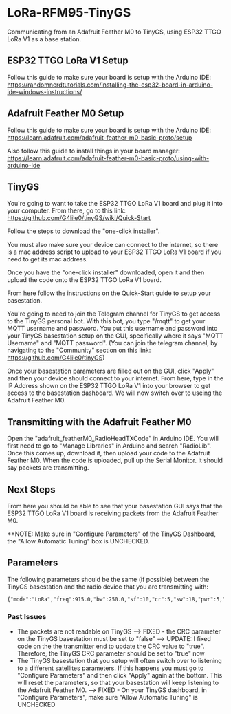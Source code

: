 # LoRa-RFM95-TinyGS
Communicating from an Adafruit Feather M0 to TinyGS, using ESP32 TTGO LoRa V1 as a base station.

## ESP32 TTGO LoRa V1 Setup

Follow this guide to make sure your board is setup with the Arduino IDE: https://randomnerdtutorials.com/installing-the-esp32-board-in-arduino-ide-windows-instructions/

## Adafruit Feather M0 Setup

Follow this guide to make sure your board is setup with the Arduino IDE: https://learn.adafruit.com/adafruit-feather-m0-basic-proto/setup

Also follow this guide to install things in your board manager: https://learn.adafruit.com/adafruit-feather-m0-basic-proto/using-with-arduino-ide 

## TinyGS

You're going to want to take the ESP32 TTGO LoRa V1 board and plug it into your computer.  From there, go to this link: https://github.com/G4lile0/tinyGS/wiki/Quick-Start

Follow the steps to download the "one-click installer".

You must also make sure your device can connect to the internet, so there is a mac address script to upload to your ESP32 TTGO LoRa V1 board if you need to get its mac address.

Once you have the "one-click installer" downloaded, open it and then upload the code onto the ESP32 TTGO LoRa V1 board.

From here follow the instructions on the Quick-Start guide to setup your basestation. 

You're going to need to join the Telegram channel for TinyGS to get access to the TinyGS personal bot.  With this bot, you type "/mqtt" to get your MQTT username and password.  You put this username and password into your TinyGS basestation setup on the GUI, specifically where it says "MQTT Username" and "MQTT password".  (You can join the telegram channel, by navigating to the "Community" section on this link: https://github.com/G4lile0/tinyGS)

Once your basestation parameters are filled out on the GUI, click "Apply" and then your device should connect to your internet.  From here, type in the IP Address shown on the ESP32 TTGO LoRa V1 into your browser to get access to the basestation dashboard.  We will now switch over to useing the Adafruit Feather M0.

## Transmitting with the Adafruit Feather M0

Open the "adafruit_featherM0_RadioHeadTXCode" in Arduino IDE.  You will first need to go to "Manage Libraries" in Arduino and search "RadioLib".  Once this comes up, download it, then upload your code to the Adafruit Feather M0.  When the code is uploaded, pull up the Serial Monitor.  It should say packets are transmitting.  

## Next Steps

From here you should be able to see that your basestation GUI says that the ESP32 TTGO LoRa V1 board is receiving packets from the Adafruit Feather M0. 

**NOTE: Make sure in "Configure Parameters" of the TinyGS Dashboard, the "Allow Automatic Tuning" box is UNCHECKED.

## Parameters

The following parameters should be the same (if possible) between the TinyGS basestation and the radio device that you are transmitting with:

    {"mode":"LoRa","freq":915.0,"bw":250.0,"sf":10,"cr":5,"sw":18,"pwr":5,"cl":120,"pl":8,"gain":0,"crc":true,"fldro":2,"sat":"Norbi","NORAD":46494}

### Past Issues 

* The packets are not readable on TinyGS --> FIXED - the CRC parameter on the TinyGS basestation must be set to "false" --> UPDATE: I fixed code on the the transmitter end to update the CRC value to "true".  Therefore, the TinyGS CRC parameter should be set to "true" now
* The TinyGS basestation that you setup will often switch over to listening to a different satellites parameters.  If this happens you must go to "Configure Parameters" and then click "Apply" again at the bottom.  This will reset the parameters, so that your basestation will keep listening to the Adafruit Feather M0. --> FIXED - On your TinyGS dashboard, in "Configure Parameters", make sure "Allow Automatic Tuning" is UNCHECKED

